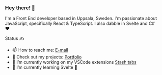 ### Hey there! 👋

I'm a Front End developer based in Uppsala, Sweden. 
I'm passionate about JavaScript, specifically React & TypeScript. I also dabble in Svelte and C# ❤️

Status ✍️
- 📫 How to reach me: [E-mail](mailto:pazsea.github@google.com)
- 💼 Check out my projects: [Portfolio](http://patrick-sjoberg-portfolio.surge.sh/)
- 🔭 I’m currently working on my VSCode extensions [Stash tabs](https://marketplace.visualstudio.com/items?itemName=paz1987.stash-tabs)
- 🌱 I’m currently learning Svelte 💖
<!--
- 👯 I’m looking to collaborate on ...
- 🤔 I’m looking for help with ...
- 💬 Ask me about ...
- 📫 How to reach me: ...
- 😄 Pronouns: ...
- ⚡ Fun fact: ...
-->
